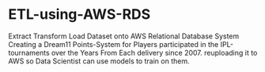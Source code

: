 # ETL-using-AWS-RDS
Extract Transform Load Dataset onto AWS Relational Database System
Creating a Dream11 Points-System for Players participated in the IPL-tournaments over the Years 
From Each delivery since 2007. reuploading it to AWS so Data Scientist can use models to train on them.

